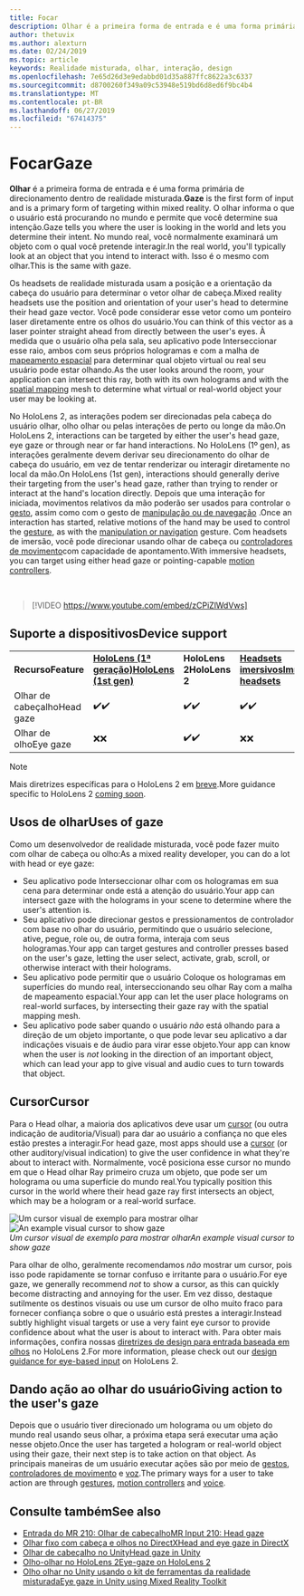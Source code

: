 ```yaml
---
title: Focar
description: Olhar é a primeira forma de entrada e é uma forma primária de direcionamento dentro de realidade misturada.
author: thetuvix
ms.author: alexturn
ms.date: 02/24/2019
ms.topic: article
keywords: Realidade misturada, olhar, interação, design
ms.openlocfilehash: 7e65d26d3e9edabbd01d35a887ffc8622a3c6337
ms.sourcegitcommit: d8700260f349a09c53948e519bd6d8ed6f9bc4b4
ms.translationtype: MT
ms.contentlocale: pt-BR
ms.lasthandoff: 06/27/2019
ms.locfileid: "67414375"
---
```

# <a name="gaze"></a><span data-ttu-id="7e9b6-104">Focar</span><span class="sxs-lookup"><span data-stu-id="7e9b6-104">Gaze</span></span>

<span data-ttu-id="7e9b6-105">**Olhar** é a primeira forma de entrada e é uma forma primária de direcionamento dentro de realidade misturada.</span><span class="sxs-lookup"><span data-stu-id="7e9b6-105">**Gaze** is the first form of input and is a primary form of targeting within mixed reality.</span></span> <span data-ttu-id="7e9b6-106">O olhar informa o que o usuário está procurando no mundo e permite que você determine sua intenção.</span><span class="sxs-lookup"><span data-stu-id="7e9b6-106">Gaze tells you where the user is looking in the world and lets you determine their intent.</span></span> <span data-ttu-id="7e9b6-107">No mundo real, você normalmente examinará um objeto com o qual você pretende interagir.</span><span class="sxs-lookup"><span data-stu-id="7e9b6-107">In the real world, you'll typically look at an object that you intend to interact with.</span></span> <span data-ttu-id="7e9b6-108">Isso é o mesmo com olhar.</span><span class="sxs-lookup"><span data-stu-id="7e9b6-108">This is the same with gaze.</span></span>

<span data-ttu-id="7e9b6-109">Os headsets de realidade misturada usam a posição e a orientação da cabeça do usuário para determinar o vetor olhar de cabeça.</span><span class="sxs-lookup"><span data-stu-id="7e9b6-109">Mixed reality headsets use the position and orientation of your user's head to determine their head gaze vector.</span></span> <span data-ttu-id="7e9b6-110">Você pode considerar esse vetor como um ponteiro laser diretamente entre os olhos do usuário.</span><span class="sxs-lookup"><span data-stu-id="7e9b6-110">You can think of this vector as a laser pointer straight ahead from directly between the user's eyes.</span></span> <span data-ttu-id="7e9b6-111">À medida que o usuário olha pela sala, seu aplicativo pode Interseccionar esse raio, ambos com seus próprios hologramas e com a malha de [mapeamento espacial](spatial-mapping.md) para determinar qual objeto virtual ou real seu usuário pode estar olhando.</span><span class="sxs-lookup"><span data-stu-id="7e9b6-111">As the user looks around the room, your application can intersect this ray, both with its own holograms and with the [spatial mapping](spatial-mapping.md) mesh to determine what virtual or real-world object your user may be looking at.</span></span>

<span data-ttu-id="7e9b6-112">No HoloLens 2, as interações podem ser direcionadas pela cabeça do usuário olhar, olho olhar ou pelas interações de perto ou longe da mão.</span><span class="sxs-lookup"><span data-stu-id="7e9b6-112">On HoloLens 2, interactions can be targeted by either the user's head gaze, eye gaze or through near or far hand interactions.</span></span>
<span data-ttu-id="7e9b6-113">No HoloLens (1º gen), as interações geralmente devem derivar seu direcionamento do olhar de cabeça do usuário, em vez de tentar renderizar ou interagir diretamente no local da mão.</span><span class="sxs-lookup"><span data-stu-id="7e9b6-113">On HoloLens (1st gen), interactions should generally derive their targeting from the user's head gaze, rather than trying to render or interact at the hand's location directly.</span></span> <span data-ttu-id="7e9b6-114">Depois que uma interação for iniciada, movimentos relativos da mão poderão ser usados para controlar o [gesto](gestures.md), assim como com o gesto de [manipulação ou de navegação](gestures.md#composite-gestures) .</span><span class="sxs-lookup"><span data-stu-id="7e9b6-114">Once an interaction has started, relative motions of the hand may be used to control the [gesture](gestures.md), as with the [manipulation or navigation](gestures.md#composite-gestures) gesture.</span></span> <span data-ttu-id="7e9b6-115">Com headsets de imersão, você pode direcionar usando olhar de cabeça ou [controladores de movimento](motion-controllers.md)com capacidade de apontamento.</span><span class="sxs-lookup"><span data-stu-id="7e9b6-115">With immersive headsets, you can target using either head gaze or pointing-capable [motion controllers](motion-controllers.md).</span></span>

<br>

>[!VIDEO https://www.youtube.com/embed/zCPiZlWdVws]

## <a name="device-support"></a><span data-ttu-id="7e9b6-116">Suporte a dispositivos</span><span class="sxs-lookup"><span data-stu-id="7e9b6-116">Device support</span></span>

<table>
    <colgroup>
    <col width="25%" />
    <col width="25%" />
    <col width="25%" />
    <col width="25%" />
    </colgroup>
    <tr>
        <td><span data-ttu-id="7e9b6-117"><strong>Recurso</strong></span><span class="sxs-lookup"><span data-stu-id="7e9b6-117"><strong>Feature</strong></span></span></td>
        <td><span data-ttu-id="7e9b6-118"><a href="hololens-hardware-details.md"><strong>HoloLens (1ª geração)</strong></a></span><span class="sxs-lookup"><span data-stu-id="7e9b6-118"><a href="hololens-hardware-details.md"><strong>HoloLens (1st gen)</strong></a></span></span></td>
        <td><span data-ttu-id="7e9b6-119"><strong>HoloLens 2</strong></span><span class="sxs-lookup"><span data-stu-id="7e9b6-119"><strong>HoloLens 2</strong></span></span></td>
        <td><span data-ttu-id="7e9b6-120"><a href="immersive-headset-hardware-details.md"><strong>Headsets imersivos</strong></a></span><span class="sxs-lookup"><span data-stu-id="7e9b6-120"><a href="immersive-headset-hardware-details.md"><strong>Immersive headsets</strong></a></span></span></td>
    </tr>
     <tr>
        <td><span data-ttu-id="7e9b6-121">Olhar de cabeçalho</span><span class="sxs-lookup"><span data-stu-id="7e9b6-121">Head gaze</span></span></td>
        <td><span data-ttu-id="7e9b6-122">✔️</span><span class="sxs-lookup"><span data-stu-id="7e9b6-122">✔️</span></span></td>
        <td><span data-ttu-id="7e9b6-123">✔️</span><span class="sxs-lookup"><span data-stu-id="7e9b6-123">✔️</span></span></td>
        <td><span data-ttu-id="7e9b6-124">✔️</span><span class="sxs-lookup"><span data-stu-id="7e9b6-124">✔️</span></span></td>
    </tr>
     <tr>
        <td><span data-ttu-id="7e9b6-125">Olhar de olho</span><span class="sxs-lookup"><span data-stu-id="7e9b6-125">Eye gaze</span></span></td>
        <td><span data-ttu-id="7e9b6-126">❌</span><span class="sxs-lookup"><span data-stu-id="7e9b6-126">❌</span></span></td>
        <td><span data-ttu-id="7e9b6-127">✔️</span><span class="sxs-lookup"><span data-stu-id="7e9b6-127">✔️</span></span></td>
        <td><span data-ttu-id="7e9b6-128">❌</span><span class="sxs-lookup"><span data-stu-id="7e9b6-128">❌</span></span></td>
    </tr>
</table>

> [!NOTE]
> <span data-ttu-id="7e9b6-129">Mais diretrizes específicas para o HoloLens 2 em [breve](index.md#news-and-notes).</span><span class="sxs-lookup"><span data-stu-id="7e9b6-129">More guidance specific to HoloLens 2 [coming soon](index.md#news-and-notes).</span></span>


## <a name="uses-of-gaze"></a><span data-ttu-id="7e9b6-130">Usos de olhar</span><span class="sxs-lookup"><span data-stu-id="7e9b6-130">Uses of gaze</span></span>

<span data-ttu-id="7e9b6-131">Como um desenvolvedor de realidade misturada, você pode fazer muito com olhar de cabeça ou olho:</span><span class="sxs-lookup"><span data-stu-id="7e9b6-131">As a mixed reality developer, you can do a lot with head or eye gaze:</span></span>
* <span data-ttu-id="7e9b6-132">Seu aplicativo pode Interseccionar olhar com os hologramas em sua cena para determinar onde está a atenção do usuário.</span><span class="sxs-lookup"><span data-stu-id="7e9b6-132">Your app can intersect gaze with the holograms in your scene to determine where the user's attention is.</span></span>
* <span data-ttu-id="7e9b6-133">Seu aplicativo pode direcionar gestos e pressionamentos de controlador com base no olhar do usuário, permitindo que o usuário selecione, ative, pegue, role ou, de outra forma, interaja com seus hologramas.</span><span class="sxs-lookup"><span data-stu-id="7e9b6-133">Your app can target gestures and controller presses based on the user's gaze, letting the user select, activate, grab, scroll, or otherwise interact with their holograms.</span></span>
* <span data-ttu-id="7e9b6-134">Seu aplicativo pode permitir que o usuário Coloque os hologramas em superfícies do mundo real, interseccionando seu olhar Ray com a malha de mapeamento espacial.</span><span class="sxs-lookup"><span data-stu-id="7e9b6-134">Your app can let the user place holograms on real-world surfaces, by intersecting their gaze ray with the spatial mapping mesh.</span></span>
* <span data-ttu-id="7e9b6-135">Seu aplicativo pode saber quando o usuário *não* está olhando para a direção de um objeto importante, o que pode levar seu aplicativo a dar indicações visuais e de áudio para virar esse objeto.</span><span class="sxs-lookup"><span data-stu-id="7e9b6-135">Your app can know when the user is *not* looking in the direction of an important object, which can lead your app to give visual and audio cues to turn towards that object.</span></span>

## <a name="cursor"></a><span data-ttu-id="7e9b6-136">Cursor</span><span class="sxs-lookup"><span data-stu-id="7e9b6-136">Cursor</span></span>

<span data-ttu-id="7e9b6-137">Para o Head olhar, a maioria dos aplicativos deve usar um [cursor](cursors.md) (ou outra indicação de auditoria/Visual) para dar ao usuário a confiança no que eles estão prestes a interagir.</span><span class="sxs-lookup"><span data-stu-id="7e9b6-137">For head gaze, most apps should use a [cursor](cursors.md) (or other auditory/visual indication) to give the user confidence in what they're about to interact with.</span></span> <span data-ttu-id="7e9b6-138">Normalmente, você posiciona esse cursor no mundo em que o Head olhar Ray primeiro cruza um objeto, que pode ser um holograma ou uma superfície do mundo real.</span><span class="sxs-lookup"><span data-stu-id="7e9b6-138">You typically position this cursor in the world where their head gaze ray first intersects an object, which may be a hologram or a real-world surface.</span></span>

<span data-ttu-id="7e9b6-139">![Um cursor visual de exemplo para mostrar olhar](images/cursor.jpg)</span><span class="sxs-lookup"><span data-stu-id="7e9b6-139">![An example visual cursor to show gaze](images/cursor.jpg)</span></span><br>
<span data-ttu-id="7e9b6-140">*Um cursor visual de exemplo para mostrar olhar*</span><span class="sxs-lookup"><span data-stu-id="7e9b6-140">*An example visual cursor to show gaze*</span></span>

<span data-ttu-id="7e9b6-141">Para olhar de olho, geralmente recomendamos *não* mostrar um cursor, pois isso pode rapidamente se tornar confuso e irritante para o usuário.</span><span class="sxs-lookup"><span data-stu-id="7e9b6-141">For eye gaze, we generally recommend *not* to show a cursor, as this can quickly become distracting and annoying for the user.</span></span> <span data-ttu-id="7e9b6-142">Em vez disso, destaque sutilmente os destinos visuais ou use um cursor de olho muito fraco para fornecer confiança sobre o que o usuário está prestes a interagir.</span><span class="sxs-lookup"><span data-stu-id="7e9b6-142">Instead subtly highlight visual targets or use a very faint eye cursor to provide confidence about what the user is about to interact with.</span></span> <span data-ttu-id="7e9b6-143">Para obter mais informações, confira nossas [diretrizes de design para entrada baseada em olhos](eye-tracking.md) no HoloLens 2.</span><span class="sxs-lookup"><span data-stu-id="7e9b6-143">For more information, please check out our [design guidance for eye-based input](eye-tracking.md) on HoloLens 2.</span></span>

## <a name="giving-action-to-the-users-gaze"></a><span data-ttu-id="7e9b6-144">Dando ação ao olhar do usuário</span><span class="sxs-lookup"><span data-stu-id="7e9b6-144">Giving action to the user's gaze</span></span>

<span data-ttu-id="7e9b6-145">Depois que o usuário tiver direcionado um holograma ou um objeto do mundo real usando seus olhar, a próxima etapa será executar uma ação nesse objeto.</span><span class="sxs-lookup"><span data-stu-id="7e9b6-145">Once the user has targeted a hologram or real-world object using their gaze, their next step is to take action on that object.</span></span> <span data-ttu-id="7e9b6-146">As principais maneiras de um usuário executar ações são por meio de [gestos](gestures.md), [controladores de movimento](motion-controllers.md) e [voz](voice-input.md).</span><span class="sxs-lookup"><span data-stu-id="7e9b6-146">The primary ways for a user to take action are through [gestures](gestures.md), [motion controllers](motion-controllers.md) and [voice](voice-input.md).</span></span>

## <a name="see-also"></a><span data-ttu-id="7e9b6-147">Consulte também</span><span class="sxs-lookup"><span data-stu-id="7e9b6-147">See also</span></span>
* [<span data-ttu-id="7e9b6-148">Entrada do MR 210: Olhar de cabeçalho</span><span class="sxs-lookup"><span data-stu-id="7e9b6-148">MR Input 210: Head gaze</span></span>](holograms-210.md)
* [<span data-ttu-id="7e9b6-149">Olhar fixo com cabeça e olhos no DirectX</span><span class="sxs-lookup"><span data-stu-id="7e9b6-149">Head and eye gaze in DirectX</span></span>](gaze-in-directx.md)
* [<span data-ttu-id="7e9b6-150">Olhar de cabeçalho no Unity</span><span class="sxs-lookup"><span data-stu-id="7e9b6-150">Head gaze in Unity</span></span>](gaze-in-unity.md)
* [<span data-ttu-id="7e9b6-151">Olho-olhar no HoloLens 2</span><span class="sxs-lookup"><span data-stu-id="7e9b6-151">Eye-gaze on HoloLens 2</span></span>](eye-tracking.md)
* [<span data-ttu-id="7e9b6-152">Olho olhar no Unity usando o kit de ferramentas da realidade misturada</span><span class="sxs-lookup"><span data-stu-id="7e9b6-152">Eye gaze in Unity using Mixed Reality Toolkit</span></span>](https://aka.ms/mrtk-eyes)
